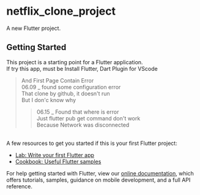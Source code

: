 # netflix_clone_project

A new Flutter project.

## Getting Started

This project is a starting point for a Flutter application. <br>
If try this app, must be Install Flutter, Dart Plugin for VScode <br>
> And First Page Contain Error <br>
> 06.09 _ found some configuration error <br>
> That clone by github, it doesn't run <br>
> But I don'c know why <br>
> > 06.15 _ Found that where is error <br>
> > Just flutter pub get command don't work <br>
> > Because Network was disconnected <br>

<br>
A few resources to get you started if this is your first Flutter project:

- [Lab: Write your first Flutter app](https://flutter.dev/docs/get-started/codelab)
- [Cookbook: Useful Flutter samples](https://flutter.dev/docs/cookbook)

For help getting started with Flutter, view our
[online documentation](https://flutter.dev/docs), which offers tutorials,
samples, guidance on mobile development, and a full API reference.

